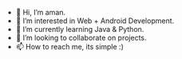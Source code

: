- 👋 Hi, I’m aman.
- 👀 I’m interested in Web + Android Development.
- 🌱 I’m currently learning Java & Python.
- 💞️ I’m looking to collaborate on projects.
- 📫 How to reach me, its simple :)

<!---
amanchandra-in/amanchandra-in is a ✨ special ✨ repository because its `README.md` (this file) appears on your GitHub profile.
You can click the Preview link to take a look at your changes.
--->
